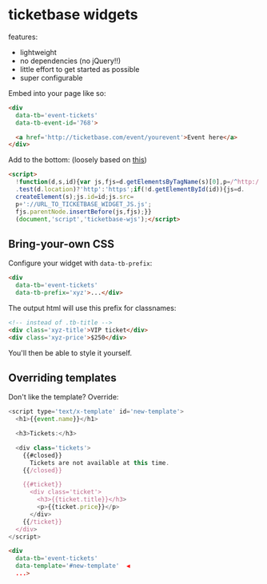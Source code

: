 # ticketbase widgets

features:

 * lightweight
 * no dependencies (no jQuery!!)
 * little effort to get started as possible
 * super configurable

Embed into your page like so:

```html
<div
  data-tb='event-tickets'
  data-tb-event-id='768'>

  <a href='http://ticketbase.com/event/yourevent'>Event here</a>
</div>
```

Add to the bottom: (loosely based on [this](https://about.twitter.com/resources/buttons))

```html
<script>
  !function(d,s,id){var js,fjs=d.getElementsByTagName(s)[0],p=/^http:/
  .test(d.location)?'http':'https';if(!d.getElementById(id)){js=d.
  createElement(s);js.id=id;js.src=
  p+'://URL_TO_TICKETBASE_WIDGET_JS.js';
  fjs.parentNode.insertBefore(js,fjs);}}
  (document,'script','ticketbase-wjs');</script>
```

## Bring-your-own CSS

Configure your widget with `data-tb-prefix`:

```html
<div
  data-tb='event-tickets'
  data-tb-prefix='xyz'>...</div>
```

The output html will use this prefix for classnames:

```html
<!-- instead of .tb-title -->
<div class='xyz-title'>VIP ticket</div>
<div class='xyz-price'>$250</div>
```

You'll then be able to style it yourself.

## Overriding templates

Don't like the template? Override:

```js
<script type='text/x-template' id='new-template'>
  <h1>{{event.name}}</h1>

  <h3>Tickets:</h3>

  <div class='tickets'>
    {{#closed}}
      Tickets are not available at this time.
    {{/closed}}

    {{#ticket}}
      <div class='ticket'>
        <h3>{{ticket.title}}</h3>
        <p>{{ticket.price}}</p>
      </div>
    {{/ticket}}
  </div>
</script>
```

```html
<div
  data-tb='event-tickets'
  data-template='#new-template'  ◀️ 
  ...>
```
